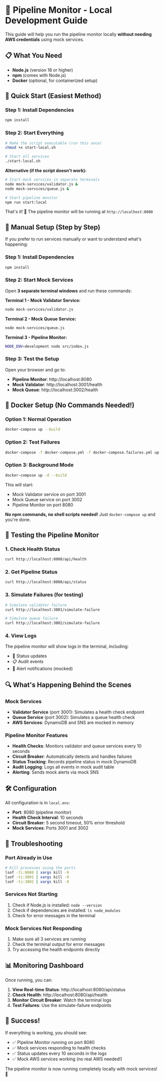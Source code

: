 # 🚀 Pipeline Monitor - Local Development Guide

This guide will help you run the pipeline monitor locally **without needing AWS credentials** using mock services.

## 📋 What You Need

- **Node.js** (version 18 or higher)
- **npm** (comes with Node.js)
- **Docker** (optional, for containerized setup)

## 🎯 Quick Start (Easiest Method)

### Step 1: Install Dependencies
```bash
npm install
```

### Step 2: Start Everything
```bash
# Make the script executable (run this once)
chmod +x start-local.sh

# Start all services
./start-local.sh
```

**Alternative (if the script doesn't work):**
```bash
# Start mock services in separate terminals
node mock-services/validator.js &
node mock-services/queue.js &

# Start pipeline monitor
npm run start:local
```

That's it! 🎉 The pipeline monitor will be running at `http://localhost:8080`

## 🔧 Manual Setup (Step by Step)

If you prefer to run services manually or want to understand what's happening:

### Step 1: Install Dependencies
```bash
npm install
```

### Step 2: Start Mock Services
Open **3 separate terminal windows** and run these commands:

**Terminal 1 - Mock Validator Service:**
```bash
node mock-services/validator.js
```

**Terminal 2 - Mock Queue Service:**
```bash
node mock-services/queue.js
```

**Terminal 3 - Pipeline Monitor:**
```bash
NODE_ENV=development node src/index.js
```

### Step 3: Test the Setup
Open your browser and go to:
- **Pipeline Monitor**: http://localhost:8080
- **Mock Validator**: http://localhost:3001/health
- **Mock Queue**: http://localhost:3002/health

## 🐳 Docker Setup (No Commands Needed!)

### Option 1: Normal Operation
```bash
docker-compose up --build
```

### Option 2: Test Failures
```bash
docker-compose -f docker-compose.yml -f docker-compose.failures.yml up --build
```

### Option 3: Background Mode
```bash
docker-compose up -d --build
```

This will start:
- Mock Validator service on port 3001
- Mock Queue service on port 3002  
- Pipeline Monitor on port 8080

**No npm commands, no shell scripts needed!** Just `docker-compose up` and you're done.

## 🧪 Testing the Pipeline Monitor

### 1. Check Health Status
```bash
curl http://localhost:8080/api/health
```

### 2. Get Pipeline Status
```bash
curl http://localhost:8080/api/status
```

### 3. Simulate Failures (for testing)
```bash
# Simulate validator failure
curl http://localhost:3001/simulate-failure

# Simulate queue failure  
curl http://localhost:3002/simulate-failure
```

### 4. View Logs
The pipeline monitor will show logs in the terminal, including:
- 📝 Status updates
- 📋 Audit events
- 🚨 Alert notifications (mocked)

## 🔍 What's Happening Behind the Scenes

### Mock Services
- **Validator Service** (port 3001): Simulates a health check endpoint
- **Queue Service** (port 3002): Simulates a queue health check
- **AWS Services**: DynamoDB and SNS are mocked in memory

### Pipeline Monitor Features
- **Health Checks**: Monitors validator and queue services every 10 seconds
- **Circuit Breaker**: Automatically detects and handles failures
- **Status Tracking**: Records pipeline status in mock DynamoDB
- **Audit Logging**: Logs all events in mock audit table
- **Alerting**: Sends mock alerts via mock SNS

## 🛠️ Configuration

All configuration is in `local.env`:
- **Port**: 8080 (pipeline monitor)
- **Health Check Interval**: 10 seconds
- **Circuit Breaker**: 5 second timeout, 50% error threshold
- **Mock Services**: Ports 3001 and 3002

## 🐛 Troubleshooting

### Port Already in Use
```bash
# Kill processes using the ports
lsof -ti:8080 | xargs kill -9
lsof -ti:3001 | xargs kill -9
lsof -ti:3002 | xargs kill -9
```

### Services Not Starting
1. Check if Node.js is installed: `node --version`
2. Check if dependencies are installed: `ls node_modules`
3. Check for error messages in the terminal

### Mock Services Not Responding
1. Make sure all 3 services are running
2. Check the terminal output for error messages
3. Try accessing the health endpoints directly

## 📊 Monitoring Dashboard

Once running, you can:
1. **View Real-time Status**: http://localhost:8080/api/status
2. **Check Health**: http://localhost:8080/api/health
3. **Monitor Circuit Breaker**: Watch the terminal logs
4. **Test Failures**: Use the simulate-failure endpoints

## 🎉 Success!

If everything is working, you should see:
- ✅ Pipeline Monitor running on port 8080
- ✅ Mock services responding to health checks
- ✅ Status updates every 10 seconds in the logs
- ✅ Mock AWS services working (no real AWS needed!)

The pipeline monitor is now running completely locally with mock services! 🚀

